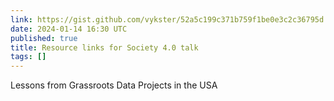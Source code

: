```yaml
---
link: https://gist.github.com/vykster/52a5c199c371b759f1be0e3c2c36795d
date: 2024-01-14 16:30 UTC
published: true
title: Resource links for Society 4.0 talk
tags: []
---
```


Lessons from Grassroots Data Projects in the USA
